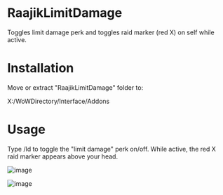 # RaajikLimitDamage
 Toggles limit damage perk and toggles raid marker (red X) on self while active.

# Installation
 Move or extract "RaajikLimitDamage" folder to:
 
 X:/WoWDirectory/Interface/Addons

# Usage
 Type /ld to toggle the "limit damage" perk on/off. While active, the red X raid marker appears above your head.

 ![image](https://github.com/user-attachments/assets/69b93d16-cdf5-46dc-b40d-095ecc0abf54)


![image](https://github.com/user-attachments/assets/52f016de-8ebe-4935-8c99-849665e0a801)
